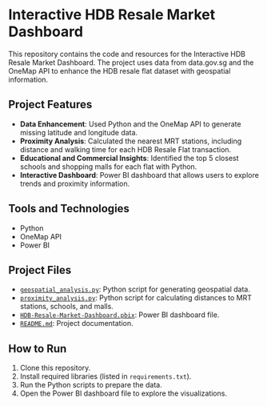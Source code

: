 # Interactive HDB Resale Market Dashboard

This repository contains the code and resources for the Interactive HDB Resale Market Dashboard. The project uses data from data.gov.sg and the OneMap API to enhance the HDB resale flat dataset with geospatial information.

## Project Features
- **Data Enhancement**: Used Python and the OneMap API to generate missing latitude and longitude data.
- **Proximity Analysis**: Calculated the nearest MRT stations, including distance and walking time for each HDB Resale Flat transaction.
- **Educational and Commercial Insights**: Identified the top 5 closest schools and shopping malls for each flat with Python.
- **Interactive Dashboard**: Power BI dashboard that allows users to explore trends and proximity information.

## Tools and Technologies
- Python
- OneMap API
- Power BI

## Project Files
- [`geospatial_analysis.py`](https://github.com/aimeeang/HDB-Resale-Market-Dashboard/blob/main/geospatial_analysis.py): Python script for generating geospatial data.
- [`proximity_analysis.py`](https://github.com/aimeeang/HDB-Resale-Market-Dashboard/blob/main/proximity_analysis.py): Python script for calculating distances to MRT stations, schools, and malls.
- [`HDB-Resale-Market-Dashboard.pbix`](https://github.com/aimeeang/HDB-Resale-Market-Dashboard/blob/main/HDB%20Resale%20Flat%20Dashboard.pbix): Power BI dashboard file.
- [`README.md`](https://github.com/aimeeang/HDB-Resale-Market-Dashboard/blob/main/README.md): Project documentation.

## How to Run
1. Clone this repository.
2. Install required libraries (listed in `requirements.txt`).
3. Run the Python scripts to prepare the data.
4. Open the Power BI dashboard file to explore the visualizations.
